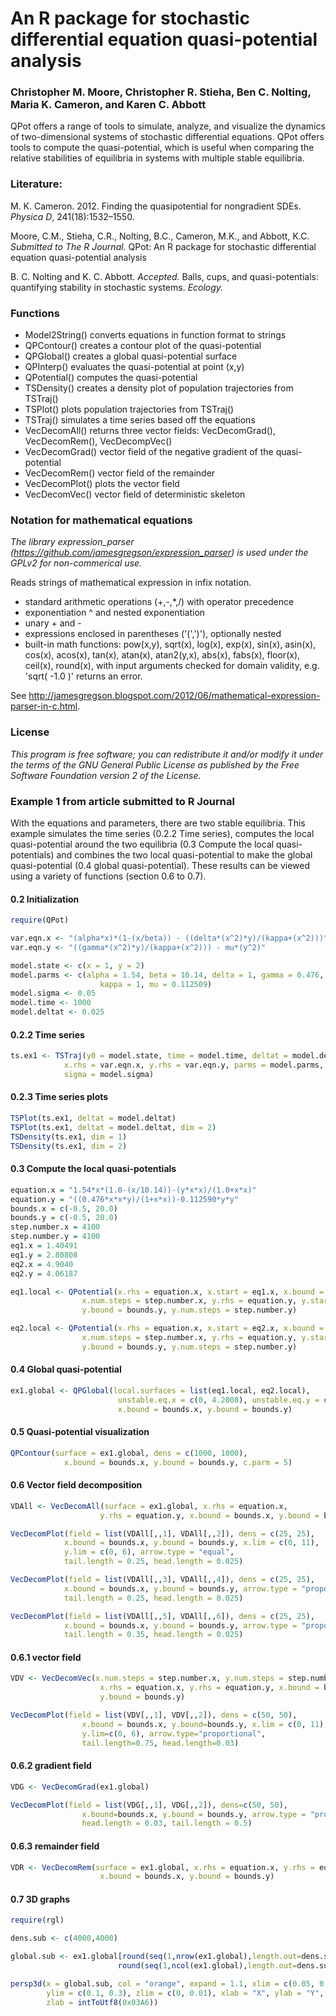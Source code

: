 # An R package for stochastic differential equation quasi-potential analysis

### Christopher M. Moore, Christopher R. Stieha, Ben C. Nolting, Maria K. Cameron, and Karen C. Abbott

QPot offers a range of tools to simulate, analyze, and visualize the dynamics of two-dimensional systems of stochastic differential equations.  QPot offers tools to compute the quasi-potential, which is useful when comparing the relative stabilities of equilibria in systems with multiple stable equilibria. 

### Literature: ###

M. K. Cameron. 2012. Finding the quasipotential for nongradient SDEs. *Physica D*, 241(18):1532–1550.

Moore, C.M., Stieha, C.R., Nolting, B.C., Cameron, M.K., and Abbott, K.C. *Submitted to The R Journal.* QPot: An R package for stochastic differential equation quasi-potential analysis

B. C. Nolting and K. C. Abbott. *Accepted.* Balls, cups, and quasi-potentials: quantifying stability in stochastic systems. *Ecology.*

### Functions ###

* Model2String()	converts equations in function format to strings
* QPContour()		creates a contour plot of the quasi-potential
* QPGlobal()		creates a global quasi-potential surface
* QPInterp()		evaluates the quasi-potential at point (x,y)
* QPotential()		computes the quasi-potential 
* TSDensity()		creates a density plot of population trajectories from TSTraj()
* TSPlot()			plots population trajectories from TSTraj()
* TSTraj()			simulates a time series based off the equations
* VecDecomAll()		returns three vector fields: VecDecomGrad(), VecDecomRem(), VecDecompVec()
* VecDecomGrad()	vector field of the negative gradient of the quasi-potential
* VecDecomRem()		vector field of the remainder
* VecDecomPlot()	plots the vector field
* VecDecomVec()		vector field of deterministic skeleton

### Notation for mathematical equations ###

*The library expression_parser (https://github.com/jamesgregson/expression_parser) is used under the GPLv2 for non-commerical use.*

Reads strings of mathematical expression in infix notation.  
* standard arithmetic operations (+,-,*,/) with operator precedence
* exponentiation ^ and nested exponentiation
* unary + and -
* expressions enclosed in parentheses ('(',')'), optionally nested
* built-in math functions: pow(x,y), sqrt(x), log(x), exp(x), sin(x), asin(x), cos(x), acos(x), tan(x), atan(x), atan2(y,x), abs(x), fabs(x), floor(x), ceil(x), round(x), with input arguments checked for domain validity, e.g. 'sqrt( -1.0 )' returns an error.

See http://jamesgregson.blogspot.com/2012/06/mathematical-expression-parser-in-c.html.

### License ###
 
*This program is free software; you can redistribute it and/or modify it under the terms of the GNU General Public License as published by the Free Software Foundation version 2 of the License.*

### Example 1 from article submitted to R Journal ###

With the equations and parameters, there are two stable equilibria.  This example simulates the time series (0.2.2 Time series), computes the local quasi-potential around the two equilibria (0.3 Compute the local quasi-potentials) and combines the two local quasi-potential to make the global quasi-potential (0.4 global quasi-potential).  These results can be viewed using a variety of functions (section 0.6 to 0.7). 

#### 0.2 Initialization ####
```R
require(QPot)

var.eqn.x <- "(alpha*x)*(1-(x/beta)) - ((delta*(x^2)*y)/(kappa+(x^2)))"
var.eqn.y <- "((gamma*(x^2)*y)/(kappa+(x^2))) - mu*(y^2)"

model.state <- c(x = 1, y = 2)
model.parms <- c(alpha = 1.54, beta = 10.14, delta = 1, gamma = 0.476, 
					kappa = 1, mu = 0.112509)
model.sigma <- 0.05
model.time <- 1000
model.deltat <- 0.025
```
#### 0.2.2 Time series ####
```R
ts.ex1 <- TSTraj(y0 = model.state, time = model.time, deltat = model.deltat, 
			x.rhs = var.eqn.x, y.rhs = var.eqn.y, parms = model.parms, 
			sigma = model.sigma)
```
#### 0.2.3 Time series plots ####
```R
TSPlot(ts.ex1, deltat = model.deltat)
TSPlot(ts.ex1, deltat = model.deltat, dim = 2)
TSDensity(ts.ex1, dim = 1)
TSDensity(ts.ex1, dim = 2)
```
#### 0.3 Compute the local quasi-potentials ####
```R
equation.x = "1.54*x*(1.0-(x/10.14))-(y*x*x)/(1.0+x*x)"
equation.y = "((0.476*x*x*y)/(1+x*x))-0.112590*y*y"
bounds.x = c(-0.5, 20.0)
bounds.y = c(-0.5, 20.0)
step.number.x = 4100
step.number.y = 4100
eq1.x = 1.40491
eq1.y = 2.80808
eq2.x = 4.9040
eq2.y = 4.06187

eq1.local <- QPotential(x.rhs = equation.x, x.start = eq1.x, x.bound = bounds.x, 
				x.num.steps = step.number.x, y.rhs = equation.y, y.start = eq1.y, 
				y.bound = bounds.y, y.num.steps = step.number.y)

eq2.local <- QPotential(x.rhs = equation.x, x.start = eq2.x, x.bound = bounds.x, 
				x.num.steps = step.number.x, y.rhs = equation.y, y.start = eq2.y, 
				y.bound = bounds.y, y.num.steps = step.number.y)
```

#### 0.4 Global quasi-potential ####
```R
ex1.global <- QPGlobal(local.surfaces = list(eq1.local, eq2.local), 
						unstable.eq.x = c(0, 4.2008), unstable.eq.y = c(0, 4.0039), 
						x.bound = bounds.x, y.bound = bounds.y)
```

#### 0.5 Quasi-potential visualization ####
```R
QPContour(surface = ex1.global, dens = c(1000, 1000), 
			x.bound = bounds.x, y.bound = bounds.y, c.parm = 5)
```

#### 0.6 Vector field decomposition ####
```R
VDAll <- VecDecomAll(surface = ex1.global, x.rhs = equation.x, 
					y.rhs = equation.y, x.bound = bounds.x, y.bound = bounds.y)

VecDecomPlot(field = list(VDAll[,,1], VDAll[,,2]), dens = c(25, 25), 
			x.bound = bounds.x, y.bound = bounds.y, x.lim = c(0, 11), 
			y.lim = c(0, 6), arrow.type = "equal", 
			tail.length = 0.25, head.length = 0.025)

VecDecomPlot(field = list(VDAll[,,3], VDAll[,,4]), dens = c(25, 25), 
			x.bound = bounds.x, y.bound = bounds.y, arrow.type = "proportional", 
			tail.length = 0.25, head.length = 0.025)

VecDecomPlot(field = list(VDAll[,,5], VDAll[,,6]), dens = c(25, 25), 
			x.bound = bounds.x, y.bound = bounds.y, arrow.type = "proportional", 
			tail.length = 0.35, head.length = 0.025)
```

#### 0.6.1 vector field ####
```R
VDV <- VecDecomVec(x.num.steps = step.number.x, y.num.steps = step.number.y, 
					x.rhs = equation.x, y.rhs = equation.y, x.bound = bounds.x, 
					y.bound = bounds.y)

VecDecomPlot(field = list(VDV[,,1], VDV[,,2]), dens = c(50, 50), 
				x.bound = bounds.x, y.bound=bounds.y, x.lim = c(0, 11), 
				y.lim=c(0, 6), arrow.type="proportional", 
				tail.length=0.75, head.length=0.03)
```

#### 0.6.2 gradient field ####
```R
VDG <- VecDecomGrad(ex1.global)

VecDecomPlot(field = list(VDG[,,1], VDG[,,2]), dens=c(50, 50), 
				x.bound=bounds.x, y.bound = bounds.y, arrow.type = "proportional", 
				head.length = 0.03, tail.length = 0.5)
```

#### 0.6.3 remainder field ####
```R
VDR <- VecDecomRem(surface = ex1.global, x.rhs = equation.x, y.rhs = equation.y, 
					x.bound = bounds.x, y.bound = bounds.y)
```

#### 0.7 3D graphs ####
```R
require(rgl)

dens.sub <- c(4000,4000)

global.sub <- ex1.global[round(seq(1,nrow(ex1.global),length.out=dens.sub[1])),
						round(seq(1,ncol(ex1.global),length.out=dens.sub[2]))]

persp3d(x = global.sub, col = "orange", expand = 1.1, xlim = c(0.05, 0.35), 
		ylim = c(0.1, 0.3), zlim = c(0, 0.01), xlab = "X", ylab = "Y", 
		zlab = intToUtf8(0x03A6))
```
 



